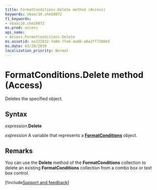 ```yaml
---
title: FormatConditions.Delete method (Access)
keywords: vbaac10.chm10072
f1_keywords:
- vbaac10.chm10072
ms.prod: access
api_name:
- Access.FormatConditions.Delete
ms.assetid: ea322832-7a84-7fe6-4a86-a0a2ff7206b5
ms.date: 03/20/2019
localization_priority: Normal
---
```



# FormatConditions.Delete method (Access)

Deletes the specified object.


## Syntax

_expression_.**Delete**

_expression_ A variable that represents a **[FormatConditions](Access.FormatConditions.md)** object.

## Remarks

You can use the **Delete** method of the **FormatConditions** collection to delete an existing **FormatConditions** collection from a combo box or text box control.


[!include[Support and feedback](~/includes/feedback-boilerplate.md)]